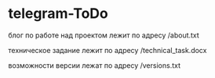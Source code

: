 # telegram-ToDo
блог по работе над проектом лежит по адресу /about.txt
<p>
техническое задание лежит по адресу /technical_task.docx
<p>
возможности версии лежат по адресу /versions.txt
<p>
